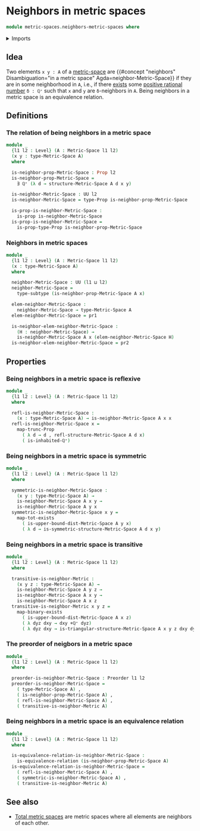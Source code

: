 # Neighbors in metric spaces

```agda
module metric-spaces.neighbors-metric-spaces where
```

<details><summary>Imports</summary>

```agda
open import elementary-number-theory.positive-rational-numbers

open import foundation.dependent-pair-types
open import foundation.equivalence-relations
open import foundation.existential-quantification
open import foundation.function-types
open import foundation.functoriality-propositional-truncation
open import foundation.propositional-truncations
open import foundation.propositions
open import foundation.subtypes
open import foundation.universe-levels

open import logic.functoriality-existential-quantification

open import metric-spaces.metric-spaces

open import order-theory.preorders
```

</details>

## Idea

Two elements `x y : A` of a [metric-space](metric-spaces.metric-spaces.md) are
{{#concept "neighbors" Disambiguation="in a metric space" Agda=neighbor-Metric-Space}}
if they are in some neighborhood in `A`, i.e., if there
[exists](foundation.existential-quantification.md) some
[positive rational number](elementary-number-theory.positive-rational-numbers.md)
`δ : ℚ⁺` such that `x` and `y` are `δ`-neighbors in `A`. Being neighbors in a
metric space is an equivalence relation.

## Definitions

### The relation of being neighbors in a metric space

```agda
module _
  {l1 l2 : Level} (A : Metric-Space l1 l2)
  (x y : type-Metric-Space A)
  where

  is-neighbor-prop-Metric-Space : Prop l2
  is-neighbor-prop-Metric-Space =
    ∃ ℚ⁺ (λ d → structure-Metric-Space A d x y)

  is-neighbor-Metric-Space : UU l2
  is-neighbor-Metric-Space = type-Prop is-neighbor-prop-Metric-Space

  is-prop-is-neighbor-Metric-Space :
    is-prop is-neighbor-Metric-Space
  is-prop-is-neighbor-Metric-Space =
    is-prop-type-Prop is-neighbor-prop-Metric-Space
```

### Neighbors in metric spaces

```agda
module _
  {l1 l2 : Level} (A : Metric-Space l1 l2)
  (x : type-Metric-Space A)
  where

  neighbor-Metric-Space : UU (l1 ⊔ l2)
  neighbor-Metric-Space =
    type-subtype (is-neighbor-prop-Metric-Space A x)

  elem-neighbor-Metric-Space :
    neighbor-Metric-Space → type-Metric-Space A
  elem-neighbor-Metric-Space = pr1

  is-neighbor-elem-neighbor-Metric-Space :
    (H : neighbor-Metric-Space) →
    is-neighbor-Metric-Space A x (elem-neighbor-Metric-Space H)
  is-neighbor-elem-neighbor-Metric-Space = pr2
```

## Properties

### Being neighbors in a metric space is reflexive

```agda
module _
  {l1 l2 : Level} (A : Metric-Space l1 l2)
  where

  refl-is-neighbor-Metric-Space :
    (x : type-Metric-Space A) → is-neighbor-Metric-Space A x x
  refl-is-neighbor-Metric-Space x =
    map-trunc-Prop
      ( λ d → d , refl-structure-Metric-Space A d x)
      ( is-inhabited-ℚ⁺)
```

### Being neighbors in a metric space is symmetric

```agda
module _
  {l1 l2 : Level} (A : Metric-Space l1 l2)
  where

  symmetric-is-neighbor-Metric-Space :
    (x y : type-Metric-Space A) →
    is-neighbor-Metric-Space A x y →
    is-neighbor-Metric-Space A y x
  symmetric-is-neighbor-Metric-Space x y =
    map-tot-exists
      ( is-upper-bound-dist-Metric-Space A y x)
      ( λ d → is-symmetric-structure-Metric-Space A d x y)
```

### Being neighbors in a metric space is transitive

```agda
module _
  {l1 l2 : Level} (A : Metric-Space l1 l2)
  where

  transitive-is-neighbor-Metric :
    (x y z : type-Metric-Space A) →
    is-neighbor-Metric-Space A y z →
    is-neighbor-Metric-Space A x y →
    is-neighbor-Metric-Space A x z
  transitive-is-neighbor-Metric x y z =
    map-binary-exists
      ( is-upper-bound-dist-Metric-Space A x z)
      ( λ dyz dxy → dxy +ℚ⁺ dyz)
      ( λ dyz dxy → is-triangular-structure-Metric-Space A x y z dxy dyz)
```

### The preorder of neigbors in a metric space

```agda
module _
  {l1 l2 : Level} (A : Metric-Space l1 l2)
  where

  preorder-is-neighbor-Metric-Space : Preorder l1 l2
  preorder-is-neighbor-Metric-Space =
    ( type-Metric-Space A) ,
    ( is-neighbor-prop-Metric-Space A) ,
    ( refl-is-neighbor-Metric-Space A) ,
    ( transitive-is-neighbor-Metric A)
```

### Being neighbors in a metric space is an equivalence relation

```agda
module _
  {l1 l2 : Level} (A : Metric-Space l1 l2)
  where

  is-equivalence-relation-is-neighbor-Metric-Space :
    is-equivalence-relation (is-neighbor-prop-Metric-Space A)
  is-equivalence-relation-is-neighbor-Metric-Space =
    ( refl-is-neighbor-Metric-Space A) ,
    ( symmetric-is-neighbor-Metric-Space A) ,
    ( transitive-is-neighbor-Metric A)
```

## See also

- [Total metric spaces](metric-spaces.total-metric-spaces.md) are metric spaces
  where all elements are neighbors of each other.
